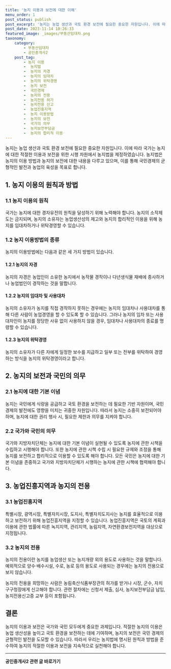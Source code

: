 ```yaml
---
title: '농지 이용과 보전에 대한 이해'
menu_order: 1
post_status: publish
post_excerpt: '농지는 농업 생산과 국토 환경 보전에 필요한 중요한 자원입니다. 이에 따라 국가는 농지에 대한 적절한 이용과 보전을 위한 시행 차원에서 농지법을 제정하였습니다. 농지법은 농지의 이용 방법과 농지의 보전에 대한 내용을 다루고 있으며, 이를 통해 국민경제의 균형적인 발전과 농업의 육성을 목표로 합니다.'
post_date: 2023-11-14 10:26:33
featured_image: _images/부동산임대차.png
taxonomy:
    category:
        - 부동산임대차
        - 공인중개사2
    post_tag:
        - 농지 이용
        -  농지법
        -  농지의 자경
        -  농지의 임대차
        -  농지의 위탁경영
        -  농지 보전
        -  국민경제
        -  농지의 전용
        -  농지전용 허가
        -  농지전용 신고
        -  농업진흥지역
        -  농지 이용방법
        -  농지의 보전
        -  국가의 의무
        -  농지보전부담금
        -  농지의 합리적 이용
---
```



농지는 농업 생산과 국토 환경 보전에 필요한 중요한 자원입니다. 이에 따라 국가는 농지에 대한 적절한 이용과 보전을 위한 시행 차원에서 농지법을 제정하였습니다. 농지법은 농지의 이용 방법과 농지의 보전에 대한 내용을 다루고 있으며, 이를 통해 국민경제의 균형적인 발전과 농업의 육성을 목표로 합니다.

## 1. 농지 이용의 원칙과 방법

### 1.1 농지 이용의 원칙

국가는 농지에 대한 경자유전의 원칙을 달성하기 위해 노력해야 합니다. 농지의 소작제도는 금지되며, 농지의 소유자는 농업생산성의 제고와 농지의 합리적인 이용을 위해 농지를 임대차하거나 위탁경영할 수 있습니다.

### 1.2 농지 이용방법의 종류

농지의 이용방법에는 다음과 같은 세 가지 방법이 있습니다.

#### 1.2.1 농지의 자경

농지의 자경은 농업인이 소유한 농지에서 농작물 경작이나 다년생식물 재배에 종사하거나 농업법인이 경작하는 것을 말합니다.

#### 1.2.2 농지의 임대차 및 사용대차

농지의 소유자가 농지를 직접 경작하지 못하는 경우에는 농지의 임대차나 사용대차를 통해 다른 사람이 농업경영을 할 수 있도록 할 수 있습니다. 그러나 농지의 임차 또는 사용대차인이 농지를 정당한 사유 없이 사용하지 않을 경우, 임대차나 사용대차의 종료를 명령할 수 있습니다.

#### 1.2.3 농지의 위탁경영

농지의 소유자가 다른 자에게 일정한 보수를 지급하고 일부 또는 전부를 위탁하여 경영하는 방식을 농지의 위탁경영이라고 합니다.

## 2. 농지의 보전과 국민의 의무

### 2.1 농지에 대한 기본 이념

농지는 국민에게 식량을 공급하고 국토 환경을 보전하는 데 필요한 기반 자원이며, 국민경제의 발전에도 영향을 미치는 귀중한 자원입니다. 따라서 농지는 소중히 보전되어야 하며, 농지에 대한 권리 행사 시, 필요한 제한과 의무를 지켜야 합니다.

### 2.2 국가와 국민의 의무

국가와 지방자치단체는 농지에 대한 기본 이념이 실현될 수 있도록 농지에 관한 시책을 수립하고 시행해야 합니다. 또한 농지에 관한 시책 수립 시 필요한 규제와 조정을 통해 농지를 보전하고 합리적으로 이용할 수 있도록 해야 합니다. 모든 국민은 농지에 대한 기본 이념을 존중하고 국가와 지방자치단체가 시행하는 농지에 관한 시책에 협력해야 합니다.

## 3. 농업진흥지역과 농지의 전용

### 3.1 농업진흥지역

특별시장, 광역시장, 특별자치시장, 도지사, 특별자치도지사는 농지를 효율적으로 이용하고 보전하기 위해 농업진흥지역을 지정할 수 있습니다. 농업진흥지역은 국토의 계획과 이용에 관한 법률에 따른 녹지지역, 관리지역, 농림지역, 자연환경보전지역을 대상으로 지정됩니다.

### 3.2 농지의 전용

농지의 전용이란 농지를 농업생산 또는 농지개량 외의 용도로 사용하는 것을 말합니다. 예외적으로 양수·배수시설, 수로, 농로 등의 용도로 사용되는 경우에는 농지의 전용으로 보지 않습니다.

농지의 전용을 희망하는 사람은 농림축산식품부장관의 허가를 받거나 시장, 군수, 자치구구청장에게 신고해야 합니다. 관련 절차에는 신청서 제출, 심사, 농지보전부담금 납입, 농지전용신고증 교부 등이 포함됩니다.

## 결론

농지의 이용과 보전은 국가와 국민 모두에게 중요한 과제입니다. 적절한 농지의 이용은 농업 생산성을 높이고 국토 환경을 보전하는 데에 기여하며, 농지의 보전은 국민 경제의 균형적인 발전을 도모할 수 있습니다. 따라서 우리는 농지법에 명시된 원칙과 방법을 준수하여 농지의 적절한 이용과 보전을 지속적으로 실천해야 합니다.
<!-- wp:separator -->
<hr class="wp-block-separator has-alpha-channel-opacity"/>
<!-- /wp:separator -->

<!-- wp:group {"backgroundColor":"base","layout":{"type":"constrained"}} -->
<div class="wp-block-group has-base-background-color has-background"><!-- wp:paragraph {"align":"center","fontSize":"medium"} -->
<p class="has-text-align-center has-large-font-size"><strong>공인중개사2 관련 글 바로가기</strong></p>
<!-- /wp:paragraph -->


<!-- wp:latest-posts
{"categories":[{"id":22741,"count":19,"description":"","link":"https://uknowlaw.com/category/%ea%b3%b5%ec%9d%b8%ec%a4%91%ea%b0%9c%ec%82%ac2/","name":"공인중개사2","slug":"공인중개사2","taxonomy":"category","parent":0,"meta":[],"_links":{"self":[{"href":"https://uknowlaw.com/wp-json/wp/v2/categories/22741"}],"collection":[{"href":"https://uknowlaw.com/wp-json/wp/v2/categories"}],"about":[{"href":"https://uknowlaw.com/wp-json/wp/v2/taxonomies/category"}],"wp:post_type":[{"href":"https://uknowlaw.com/wp-json/wp/v2/posts?categories=22741"}],"curies":[{"name":"wp","href":"https://api.w.org/{rel}","templated":true}]}}],"postsToShow":100,"excerptLength":28,"postLayout":"grid","columns":2,"featuredImageAlign":"left","featuredImageSizeSlug":"large","fontSize":"small"} /--></div>
<!-- /wp:group -->